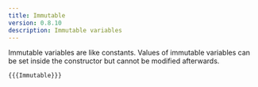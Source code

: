```yaml
---
title: Immutable
version: 0.8.10
description: Immutable variables
---
```


Immutable variables are like constants. Values of immutable variables can be set inside the constructor but cannot be modified afterwards.

```solidity
{{{Immutable}}}
```
